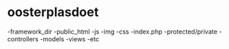 # oosterplasdoet
-framework_dir
-public_html
    -js
    -img
    -css
    -index.php
    -protected/private
        -controllers
        -models
        -views
        -etc